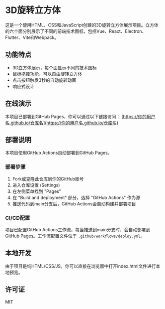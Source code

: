 # 3D旋转立方体

这是一个使用HTML、CSS和JavaScript创建的3D旋转立方体展示项目。立方体的六个面分别展示了不同的前端技术图标，包括Vue、React、Electron、Flutter、Vite和Webpack。

## 功能特点

- 3D立方体展示，每个面显示不同的技术图标
- 鼠标拖拽功能，可以自由旋转立方体
- 点击按钮触发3秒的自动旋转动画
- 响应式设计

## 在线演示

本项目已部署到GitHub Pages，你可以通过以下链接访问：
[https://你的用户名.github.io/仓库名](https://你的用户名.github.io/仓库名)

## 部署说明

本项目使用GitHub Actions自动部署到GitHub Pages。

### 部署步骤

1. Fork或克隆此仓库到你的GitHub账号
2. 进入仓库设置 (Settings)
3. 在左侧菜单找到 "Pages"
4. 在 "Build and deployment" 部分，选择 "GitHub Actions" 作为源
5. 推送代码到main分支后，GitHub Actions会自动构建并部署项目

### CI/CD配置

项目已配置GitHub Actions工作流，每当推送到main分支时，会自动部署到GitHub Pages。工作流配置文件位于 `.github/workflows/deploy.yml`。

## 本地开发

由于项目是纯HTML/CSS/JS，你可以直接在浏览器中打开index.html文件进行本地预览。

## 许可证

MIT